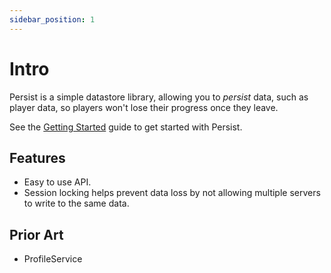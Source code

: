 ```yaml
---
sidebar_position: 1
---
```


# Intro

Persist is a simple datastore library, allowing you to _persist_ data, such as player data, so players won't lose their
progress once they leave.

See the [Getting Started](/docs/getting-started) guide to get started with Persist.

## Features

- Easy to use API.
- Session locking helps prevent data loss by not allowing multiple servers to write to the same data.

## Prior Art

- ProfileService
